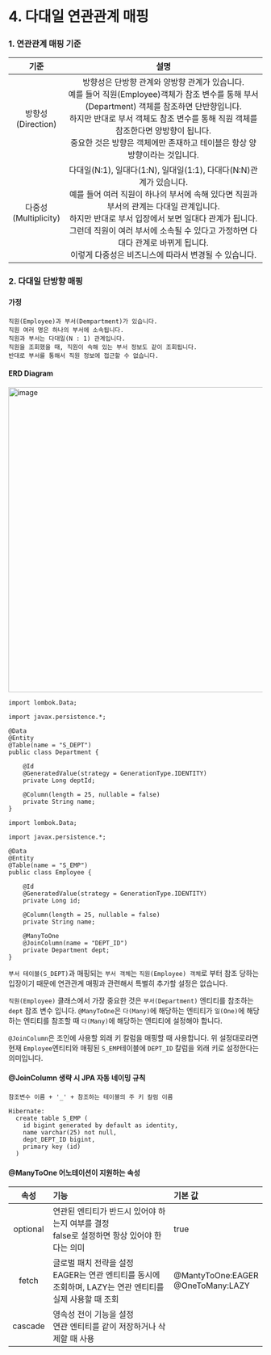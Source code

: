 <h1>4. 다대일 연관관계 매핑</h1>

<h3>1. 연관관계 매핑 기준</h3>

|기준|설명|
|:---:|:---:|
|방향성<br />(Direction)|방향성은 단방향 관계와 양방향 관계가 있습니다.<br /> 예를 들어 직원(Employee)객체가 참조 변수를 통해 부서(Department) 객체를 참조하면 단반향입니다.<br />하지만 반대로 부서 객체도 참조 변수를 통해 직원 객체를 참조한다면 양방향이 됩니다. <br />중요한 것은 방향은 객체에만 존재하고 테이블은 항상 양방향이라는 것입니다.|
|다중성<br />(Multiplicity)|다대일(N:1), 일대다(1:N), 일대일(1:1), 다대다(N:N)관계가 있습니다.<br />예를 들어 여러 직원이 하나의 부서에 속해 있다면 직원과 부서의 관계는 다대일 관계입니다.<br />하지만 반대로 부서 입장에서 보면 일대다 관계가 됩니다.<br />그런데 직원이 여러 부서에 소속될 수 있다고 가정하면 다대다 관계로 바뀌게 됩니다.<br />이렇게 다중성은 비즈니스에 따라서 변경될 수 있습니다.|

<h3>2. 다대일 단방향 매핑</h3>

<h4>가정</h4>

```
직원(Employee)과 부서(Dempartment)가 있습니다.
직원 여러 명은 하나의 부서에 소속됩니다.
직원과 부서는 다대일(N : 1) 관계입니다.
직원을 조회했을 때, 직원이 속해 있는 부서 정보도 같이 조회됩니다.
반대로 부서를 통해서 직원 정보에 접근할 수 없습니다.
```
<h4>ERD Diagram</h4>
<img width="604" alt="image" src="https://github.com/OliveLover/JPA-QuickStart/assets/118647313/07883519-8dc9-4627-b938-dd0eb613fdcd">

```
import lombok.Data;

import javax.persistence.*;

@Data
@Entity
@Table(name = "S_DEPT")
public class Department {

    @Id
    @GeneratedValue(strategy = GenerationType.IDENTITY)
    private Long deptId;

    @Column(length = 25, nullable = false)
    private String name;
}
```

```
import lombok.Data;

import javax.persistence.*;

@Data
@Entity
@Table(name = "S_EMP")
public class Employee {

    @Id
    @GeneratedValue(strategy = GenerationType.IDENTITY)
    private Long id;

    @Column(length = 25, nullable = false)
    private String name;

    @ManyToOne
    @JoinColumn(name = "DEPT_ID")
    private Department dept;
}
```

<p><code>부서 테이블(S_DEPT)</code>과 매핑되는 <code>부서 객체</code>는 <code>직원(Employee) 객체</code>로 부터 참조 당하는 입장이기 때문에 연관관계 매핑과 관련해서 특별히 추가할 설정은 없습니다. </p>

<p><code>직원(Employee)</code> 클래스에서 가장 중요한 것은 <code>부서(Department)</code> 엔티티를 참조하는 <code>dept</code> 참조 변수 입니다. <code>@ManyToOne</code>은 <code>다(Many)</code>에 해당하는 엔티티가 <code>일(One)</code>에 해당하는 엔티티를 참조할 때 <code>다(Many)</code>에 해당하는 엔티티에 설정해야 합니다. </p>

<p><code>@JoinColumn</code>은 조인에 사용할 외래 키 칼럼을 매핑할 때 사용합니다. 위 설정대로라면 현재 <code>Employee</code>엔티티와 매핑된 <code>S_EMP</code>테이블에 <code>DEPT_ID</code> 칼럼을 외래 키로 설정한다는 의미입니다.</p>

<h4>@JoinColumn 생략 시 JPA 자동 네이밍 규칙</h4>

```
참조변수 이름 + '_' + 참조하는 테이블의 주 키 칼럼 이름
```

```
Hibernate:
  create table S_EMP (
    id bigint generated by default as identity,
    name varchar(25) not null,
    dept_DEPT_ID bigint,
    primary key (id)
  )
```

<h4>@ManyToOne 어노테이션이 지원하는 속성</h4>

|속성|기능|기본 값|
|:---:|:---|:---|
|optional|연관된 엔티티가 반드시 있어야 하는지 여부를 결정<br />false로 설정하면 항상 있어야 한다는 의미|true|
|fetch|글로벌 패치 전략을 설정<br />EAGER는 연관 엔티티를 동시에 조회하며, LAZY는 연관 엔티티를 실제 사용할 때 조회|@MantyToOne:EAGER<br />@OneToMany:LAZY|
|cascade|영속성 전이 기능을 설정<br />연관 엔티티를 같이 저장하거나 삭제할 때 사용||

